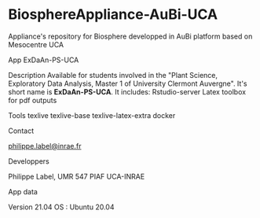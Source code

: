 # BiosphereAppliance-AuBi-UCA
Appliance's repository for Biosphere developped in AuBi platform based on Mesocentre UCA

App ExDaAn-PS-UCA

Description
Available for students involved in the "Plant Science, Exploratory Data Analysis, Master 1 of University Clermont Auvergne".
It's short name is **ExDaAn-PS-UCA**. 
It includes:
Rstudio-server
Latex toolbox for pdf outputs

Tools
texlive
texlive-base
texlive-latex-extra
docker


Contact

philippe.label@inrae.fr


Developpers

Philippe Label, UMR 547 PIAF UCA-INRAE



App data

Version 21.04
OS : Ubuntu 20.04

